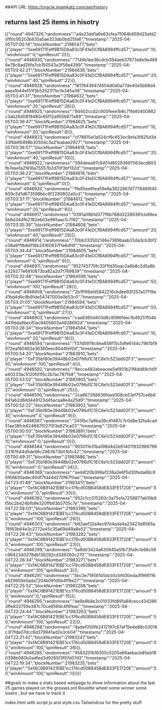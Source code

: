 ##API URL
https://oracle.imamkatz.com/api/history


## returns last 25 items in hisotry 
[{"round":4947326,"randomness":"a4a23dd1a6e63cfea7f064b659d25afd2d1f0c95203b835a5ae323ab0bd25fa6","timestamp":"2025-04-05T07:00:14","blockNumber":21985477,"bets":[{"player":"0xe69171Feff9B15DAa83c0F41eDCfBA8994ffcd57","amount":10,"winAmount":0,"spinResult":0}]},{"round":4946930,"randomness":"7149b1ee36cdcb394aeb37673e8e9e4896e78c8ad26fa7cb150543a3f58e4399","timestamp":"2025-04-05T03:42:21","blockNumber":21984636,"bets":[{"player":"0xe69171Feff9B15DAa83c0F41eDCfBA8994ffcd57","amount":20,"winAmount":40,"spinResult":22}]},{"round":4946928,"randomness":"16176439474554d0d0a77de40e5b68d4aaea1b44ef51f3b52521f7bcfe345a38","timestamp":"2025-04-05T03:41:31","blockNumber":21984632,"bets":[{"player":"0xe69171Feff9B15DAa83c0F41eDCfBA8994ffcd57","amount":10,"winAmount":20,"spinResult":26}]},{"round":4946925,"randomness":"9d402ccd2c600feee1b6c71fd40400882c3ab26d0819480c65f12a9556671a89","timestamp":"2025-04-05T03:39:47","blockNumber":21984625,"bets":[{"player":"0xe69171Feff9B15DAa83c0F41eDCfBA8994ffcd57","amount":10,"winAmount":20,"spinResult":8}]},{"round":4946923,"randomness":"cf78815e0a524cf6c653ec9efa3f825d3d33fbb66498b30504c3a21eabae2927","timestamp":"2025-04-05T03:38:57","blockNumber":21984618,"bets":[{"player":"0xe69171Feff9B15DAa83c0F41eDCfBA8994ffcd57","amount":20,"winAmount":40,"spinResult":10}]},{"round":4946922,"randomness":"594deea97c6451d80293997063ecd803fb7eae1a2f416a75557b2d70f3bf132d","timestamp":"2025-04-05T03:38:23","blockNumber":21984616,"bets":[{"player":"0xe69171Feff9B15DAa83c0F41eDCfBA8994ffcd57","amount":10,"winAmount":0,"spinResult":0}]},{"round":4946920,"randomness":"ffe85ee6fea59e8a3822887d777846f645609c5d1d673598bbc9f2290802a0cd","timestamp":"2025-04-05T03:37:11","blockNumber":21984612,"bets":[{"player":"0xe69171Feff9B15DAa83c0F41eDCfBA8994ffcd57","amount":10,"winAmount":20,"spinResult":6}]},{"round":4946917,"randomness":"0391a09b1d377f8b768d32289391cb98ea5b6d344fb2182eb03e965aac1c7f62","timestamp":"2025-04-05T03:35:39","blockNumber":21984608,"bets":[{"player":"0xe69171Feff9B15DAa83c0F41eDCfBA8994ffcd57","amount":20,"winAmount":40,"spinResult":29}]},{"round":4946914,"randomness":"70bb333502146e7389baab33da3cb3bf2c08a911fb8d118b24180937f1e6df4f","timestamp":"2025-04-05T03:34:44","blockNumber":21984605,"bets":[{"player":"0xe69171Feff9B15DAa83c0F41eDCfBA8994ffcd57","amount":10,"winAmount":0,"spinResult":9}]},{"round":4946911,"randomness":"952745770fc33f1fd35eac2a6b8c2d5a8be329377e6810873ba82a2d7f769939","timestamp":"2025-04-05T03:32:48","blockNumber":21984599,"bets":[{"player":"0xe69171Feff9B15DAa83c0F41eDCfBA8994ffcd57","amount":50,"winAmount":100,"spinResult":28}]},{"round":4946908,"randomness":"2b1ff99afd5842216cbdee93f257a07f19e41bd4d9c9b91de54747000e0b53c0","timestamp":"2025-04-05T03:31:05","blockNumber":21984594,"bets":[{"player":"0xe69171Feff9B15DAa83c0F41eDCfBA8994ffcd57","amount":50,"winAmount":0,"spinResult":27}]},{"round":4946903,"randomness":"caa8360d403d8c9066fdec1b49251f04b441fdda9bec61ac9405603a4828692d","timestamp":"2025-04-05T03:28:34","blockNumber":21984584,"bets":[{"player":"0xe69171Feff9B15DAa83c0F41eDCfBA8994ffcd57","amount":10,"winAmount":20,"spinResult":16}]},{"round":4946594,"randomness":"f37d5978c8ea658f15c5dfe6144c7961bf9972eaf80462e36360eec8044fef0d","timestamp":"2025-04-05T00:54:20","blockNumber":21983910,"bets":[{"player":"0xF35b180e3944Bb02e0796d1C1EC6e1c523dd02F3","amount":50,"winAmount":100,"spinResult":4}]},{"round":4946592,"randomness":"8ecca482abeacee5af901b21f4dd89cfd1fa40233ac5120fd1f6c2b7ac787fb8","timestamp":"2025-04-05T00:53:02","blockNumber":21983905,"bets":[{"player":"0xF35b180e3944Bb02e0796d1C1EC6e1c523dd02F3","amount":27,"winAmount":0,"spinResult":25}]},{"round":4946590,"randomness":"2ca667266636fded308cb51ef757ce6b6841ab2d6dd449123d45acaa8e4a25d9","timestamp":"2025-04-05T00:52:22","blockNumber":21983902,"bets":[{"player":"0xF35b180e3944Bb02e0796d1C1EC6e1c523dd02F3","amount":30,"winAmount":0,"spinResult":9}]},{"round":4946587,"randomness":"245fbc7a9ba36c41487c7c0d8e32fa4cad51ae38fcb624687f0270f3e821ca03","timestamp":"2025-04-05T00:50:50","blockNumber":21983891,"bets":[{"player":"0xF35b180e3944Bb02e0796d1C1EC6e1c523dd02F3","amount":10,"winAmount":0,"spinResult":0}]},{"round":4946584,"randomness":"905011e31ba198d4d2e61401193298679833161544d5de96c2963673b01b1c42","timestamp":"2025-04-05T00:49:31","blockNumber":21983886,"bets":[{"player":"0xF35b180e3944Bb02e0796d1C1EC6e1c523dd02F3","amount":10,"winAmount":0,"spinResult":34}]},{"round":4946369,"randomness":"aed4f20b398af236a3e6f5d30feda66c95f69830adec80df7fd44d270f67f0aa","timestamp":"2025-04-04T23:01:49","blockNumber":21983417,"bets":[{"player":"0xfAC6B91421EBE1cc176cd50B8458dE833FE1720E","amount":50,"winAmount":0,"spinResult":33}]},{"round":4946362,"randomness":"652c1cc515260c3a75efa7258877ab10b9f5bc2be24bfb9e320ffb63b5705c7e","timestamp":"2025-04-04T22:58:03","blockNumber":21983396,"bets":[{"player":"0xfAC6B91421EBE1cc176cd50B8458dE833FE1720E","amount":50,"winAmount":100,"spinResult":29}]},{"round":4946303,"randomness":"b62aef32a4ec67e4ada4a23423e8565a76f63b64e3c2772e45c35a69d49a8e52","timestamp":"2025-04-04T22:28:43","blockNumber":21983282,"bets":[{"player":"0xfAC6B91421EBE1cc176cd50B8458dE833FE1720E","amount":50,"winAmount":100,"spinResult":23}]},{"round":4946299,"randomness":"5a9d03424a630945a5fb73fa9c1e66c58c9642340278db136292cd349260c270","timestamp":"2025-04-04T22:26:34","blockNumber":21983271,"bets":[{"player":"0xfAC6B91421EBE1cc176cd50B8458dE833FE1720E","amount":50,"winAmount":100,"spinResult":3}]},{"round":4946297,"randomness":"5bc3e719581b5dcb5cbfd30eda3f966116e629959e5ada7204b091d5b4ff8e27","timestamp":"2025-04-04T22:25:52","blockNumber":21983268,"bets":[{"player":"0xfAC6B91421EBE1cc176cd50B8458dE833FE1720E","amount":50,"winAmount":0,"spinResult":15}]},{"round":4946295,"randomness":"de9e8b8e3c01033fd891a88cecc4342863ffe833759e387c70ce659dc4f6feac","timestamp":"2025-04-04T22:24:44","blockNumber":21983263,"bets":[{"player":"0xfAC6B91421EBE1cc176cd50B8458dE833FE1720E","amount":50,"winAmount":100,"spinResult":22}]},{"round":4946288,"randomness":"4adaf050fb2412197c67af15e4e88c03016c3f7fda07dcc6d379941ad2e3cb04","timestamp":"2025-04-04T22:21:42","blockNumber":21983247,"bets":[{"player":"0xfAC6B91421EBE1cc176cd50B8458dE833FE1720E","amount":50,"winAmount":100,"spinResult":28}]},{"round":4946285,"randomness":"9583201b16350c5205e66aebacb85eb180398b060b0adfed3d9285f3f97d07d3","timestamp":"2025-04-04T22:19:34","blockNumber":21983235,"bets":[{"player":"0xfAC6B91421EBE1cc176cd50B8458dE833FE1720E","amount":50,"winAmount":100,"spinResult":13}]}]



##goals 
to make a stats based webpage to show information about the last 25 games played on the greaseLord Roulette wheel some winner some losers , but we have to track it 



index.html with script.js and style.css 
Tailwindcss for the pretty stuff 
